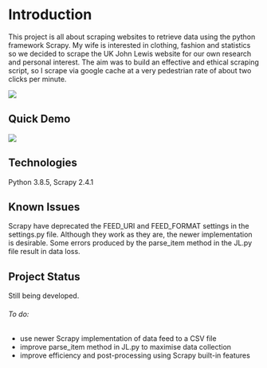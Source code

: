 # Introduction

This project is all about scraping websites to retrieve data using the python framework Scrapy. My wife is interested in clothing, fashion and statistics so we decided to scrape the UK John Lewis website for our own research and personal interest.
The aim was to build an effective and ethical scraping script, so I scrape via google cache at a very pedestrian rate of about two clicks per minute.

![](JohnLewis/JohnLewis/JL_pic.png)

## Quick Demo

![](JohnLewis/JohnLewis/JL_scrape_demo_gif.gif)

## Technologies

Python 3.8.5, Scrapy 2.4.1

## Known Issues

Scrapy have deprecated the FEED_URI and FEED_FORMAT settings in the settings.py file. Although they work as they are, the newer implementation is desirable. 
Some errors produced by the parse_item method in the JL.py file result in data loss. 

## Project Status

Still being developed. 
###### To do:
- use newer Scrapy implementation of data feed to a CSV file
- improve parse_item method in JL.py to maximise data collection
- improve efficiency and post-processing using Scrapy built-in features
